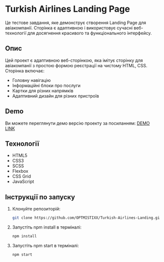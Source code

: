 # Turkish Airlines Landing Page

Це тестове завдання, яке демонструє створення Landing Page для авіакомпанії. Сторінка є адаптивною і використовує сучасні веб-технології для досягнення красивого та функціонального інтерфейсу.

## Опис

Цей проект є адаптивною веб-сторінкою, яка імітує сторінку для авіакомпанії з простою формою реєстрації на чистому HTML, CSS. Сторінка включає:
- Головну навігацію
- Інформаційні блоки про послуги
- Картки для різних напрямків
- Адаптивний дизайн для різних пристроїв

## Demo

Ви можете переглянути демо версію проекту за посиланням:
[DEMO LINK](https://OPTMISTIXX.github.io/Turkish-Airlines-Landing/)

## Технології

- HTML5
- CSS3
- SCSS
- Flexbox
- CSS Grid
- JavaScript

## Інструкції по запуску

1. Клонуйте репозиторій:
   ```bash
   git clone https://github.com/OPTMISTIXX/Turkish-Airlines-Landing.git
2. Запустіть npm install в терміналі:
   ```bash
   npm install
3. Запустіть npm start в терміналі:
   ```bash
   npm start
